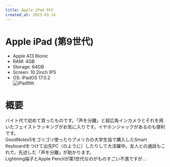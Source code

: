 ```yaml
---
title: Apple iPad 9th
created_at: 2023-03-14
---
```


# Apple iPad (第9世代)
- Apple A13 Bionic
- RAM: 4GB
- Storage: 64GB
- Screen: 10.2inch IPS
- OS: iPadOS 17.0.2 <br>
![iPad9th](https://i.imgur.com/8il82eC.jpeg)

# 概要
バイト代で初めて買ったものです。「声を分離」と超広角インカメラとそれを用いたフェイストラッキングがお気に入りです。イヤホンジャックがあるのも便利です。<br>
GoodNotes5をゴリゴリ使ったりアメリカの大学生協で購入したSmart Keyboardをつけて出先PC（のように）したりして大活躍中。友人との通話もこれで。先述した「声を分離」が助かります。<br>
Lightning端子とApple Pencilが第1世代なのがものすごい不満ですが...